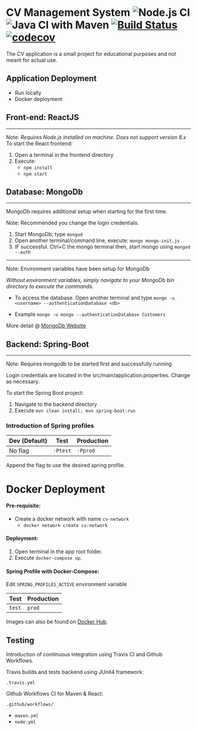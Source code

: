 CV Management System 
![Node.js CI](https://github.com/Tony308/qac-cv-management-system/workflows/Node.js%20CI/badge.svg) 
![Java CI with Maven](https://github.com/Tony308/qac-cv-management-system/workflows/Java%20CI%20with%20Maven/badge.svg)
[![Build Status](https://travis-ci.org/Tony308/qac-cv-management-system.svg?branch=developer)](https://travis-ci.org/Tony308/qac-cv-management-system)
[![codecov](https://codecov.io/gh/Tony308/qac-cv-management-system/branch/developer/graph/badge.svg)](https://codecov.io/gh/Tony308/qac-cv-management-system)
====


The CV application is a small project for educational purposes and not meant for actual use.

## Application Deployment

-  Run locally
-  Docker deployment

## Front-end: ReactJS
_____

Note: _Requires Node.js installed on machine. Does not support version 8.x_
To start the React frontend:
  1. Open a terminal in the frontend directory
  2. Execute: 
      - `npm install`
      - `npm start`


## Database: MongoDb
----

MongoDb requires additional setup when starting for the first time. 

Note: Recommended you change the login credentials.

  1. Start MongoDb; type `mongod`
  2. Open another terminal/command line, execute: `mongo mongo-init.js`
  3. IF successful. Ctrl+C the mongo terminal then, start mongo using `mongod --auth`

---
Note: Environment variables have been setup for MongoDb

_Without environment variables, simply navigate to your MongoDb bin directory to execute the commands._
  
- To access the database. Open another terminal and type `mongo -u <username> --authenticationDatabase <db>`

- Example `mongo -u mongo --authenticationDatabase Customers`

More detail @ [MongoDb Website](https://docs.mongodb.com/manual/tutorial/install-mongodb-on-windows/#start-mdb-edition-from-the-command-interpreter)


## Backend: Spring-Boot
___

Note: Requires mongodb to be started first and successfully running

Login credentials are located in the src/main/application.properties. Change as necessary.

To start the Spring Boot project:
  1. Navigate to the backend directory
  2. Execute `mvn clean install; mvn spring-boot:run`

### Introduction of Spring profiles
| Dev (Default) | Test | Production |
| --- | --- | --- |
| No flag | `-Ptest` | `-Pprod` |

Append the flag to use the desired spring profile.

# Docker Deployment

#### Pre-requisite:
  - Create a docker network with name `cv-network`
    - `docker network create cv-network`

#### Deployment:
  1. Open terminal in the app root folder.
  2. Execute `docker-compose up`.

#### **Spring Profile with Docker-Compose:**

Edit `SPRING_PROFILES_ACTIVE` environment variable

| Test | Production |
| --- | --- |
| `test` | `prod` |

Images can also be found on [Docker Hub](https://hub.docker.com/u/tonyh308).

Testing
----

Introduction of continuous integration using Travis CI and Github Workflows.

Travis builds and tests backend using JUnit4 framework:

`.travis.yml`

Github Workflows CI for Maven & React:

`.github/workflows/`
- `maven.yml`
- `node.yml`
